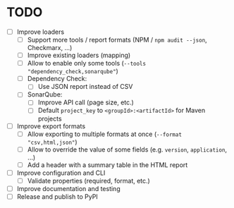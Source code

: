 # TODO

- [ ] Improve loaders
  - [ ] Support more tools / report formats (NPM / `npm audit --json`, Checkmarx, ...)
  - [ ] Improve existing loaders (mapping)
  - [ ] Allow to enable only some tools (`--tools "dependency_check,sonarqube"`)
  - [ ] Dependency Check:
    - [ ] Use JSON report instead of CSV
  - [ ] SonarQube:
    - [ ] Improve API call (page size, etc.)
    - [ ] Default `project_key` to `<groupId>:<artifactId>` for Maven projects
- [ ] Improve export formats
   - [ ] Allow exporting to multiple formats at once (`--format "csv,html,json"`)
   - [ ] Allow to override the value of some fields (e.g. `version`, `application`, ...)
   - [ ] Add a header with a summary table in the HTML report
- [ ] Improve configuration and CLI
  - [ ] Validate properties (required, format, etc.)
- [ ] Improve documentation and testing
- [ ] Release and publish to PyPI
